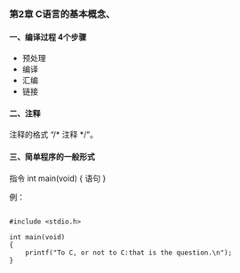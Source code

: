 ### 第2章 C语言的基本概念、

#### 一、编译过程 4个步骤

- 预处理
- 编译
- 汇编
- 链接

#### 二、注释

注释的格式 “/* 注释 */”。

#### 三、简单程序的一般形式

指令
int main(void)
{
语句
}

例：

```

#include <stdio.h>

int main(void)
{
	printf("To C, or not to C:that is the question.\n");
}

```
